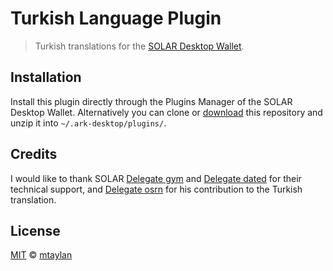 # Turkish Language Plugin

> Turkish translations for the [SOLAR Desktop Wallet](https://solar.org/desktop-wallet).

## Installation

Install this plugin directly through the Plugins Manager of the SOLAR Desktop Wallet. Alternatively you can clone or [download](https://github.com/mtaylan/turkish-language-plugin/archive/master.zip) this repository and unzip it into `~/.ark-desktop/plugins/`.

## Credits

I would like to thank SOLAR [Delegate gym](https://github.com/alessiodf) and [Delegate dated](https://github.com/dated) for their technical support, and [Delegate osrn](https://github.com/osrn/) for his contribution to the Turkish translation.

## License

[MIT](LICENSE) © [mtaylan](https://github.com/mtaylan)
